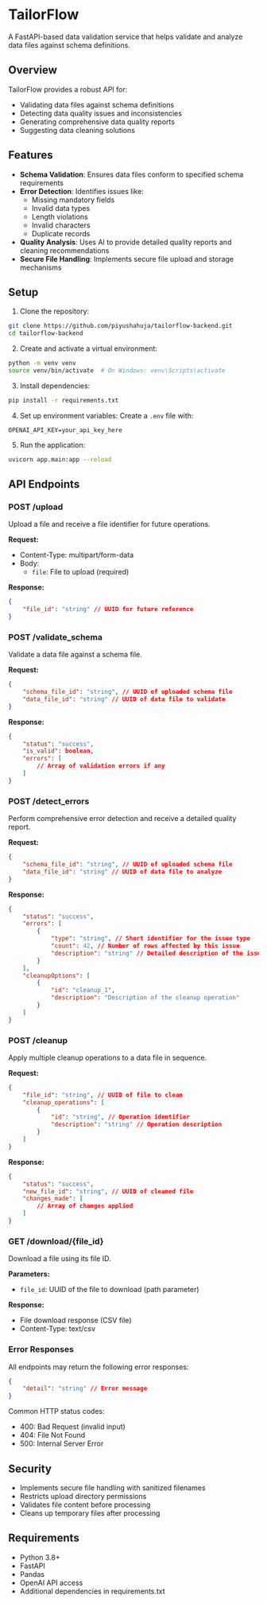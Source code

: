 # TailorFlow

A FastAPI-based data validation service that helps validate and analyze data files against schema definitions.

## Overview

TailorFlow provides a robust API for:

- Validating data files against schema definitions
- Detecting data quality issues and inconsistencies
- Generating comprehensive data quality reports
- Suggesting data cleaning solutions

## Features

- **Schema Validation**: Ensures data files conform to specified schema requirements
- **Error Detection**: Identifies issues like:
  - Missing mandatory fields
  - Invalid data types
  - Length violations
  - Invalid characters
  - Duplicate records
- **Quality Analysis**: Uses AI to provide detailed quality reports and cleaning recommendations
- **Secure File Handling**: Implements secure file upload and storage mechanisms

## Setup

1. Clone the repository:

```bash
git clone https://github.com/piyushahuja/tailorflow-backend.git
cd tailorflow-backend
```

2. Create and activate a virtual environment:

```bash
python -m venv venv
source venv/bin/activate  # On Windows: venv\Scripts\activate
```

3. Install dependencies:

```bash
pip install -r requirements.txt
```

4. Set up environment variables:
   Create a `.env` file with:

```
OPENAI_API_KEY=your_api_key_here
```

5. Run the application:

```bash
uvicorn app.main:app --reload
```

## API Endpoints

### POST /upload

Upload a file and receive a file identifier for future operations.

**Request:**

- Content-Type: multipart/form-data
- Body:
  - `file`: File to upload (required)

**Response:**

```json
{
	"file_id": "string" // UUID for future reference
}
```

### POST /validate_schema

Validate a data file against a schema file.

**Request:**

```json
{
	"schema_file_id": "string", // UUID of uploaded schema file
	"data_file_id": "string" // UUID of data file to validate
}
```

**Response:**

```json
{
    "status": "success",
    "is_valid": boolean,
    "errors": [
        // Array of validation errors if any
    ]
}
```

### POST /detect_errors

Perform comprehensive error detection and receive a detailed quality report.

**Request:**

```json
{
	"schema_file_id": "string", // UUID of uploaded schema file
	"data_file_id": "string" // UUID of data file to analyze
}
```

**Response:**

```json
{
	"status": "success",
	"errors": [
		{
			"type": "string", // Short identifier for the issue type
			"count": 42, // Number of rows affected by this issue
			"description": "string" // Detailed description of the issue
		}
	],
	"cleanupOptions": [
		{
			"id": "cleanup_1",
			"description": "Description of the cleanup operation"
		}
	]
}
```

### POST /cleanup

Apply multiple cleanup operations to a data file in sequence.

**Request:**

```json
{
	"file_id": "string", // UUID of file to clean
	"cleanup_operations": [
		{
			"id": "string", // Operation identifier
			"description": "string" // Operation description
		}
	]
}
```

**Response:**

```json
{
	"status": "success",
	"new_file_id": "string", // UUID of cleaned file
	"changes_made": [
		// Array of changes applied
	]
}
```

### GET /download/{file_id}

Download a file using its file ID.

**Parameters:**

- `file_id`: UUID of the file to download (path parameter)

**Response:**

- File download response (CSV file)
- Content-Type: text/csv

### Error Responses

All endpoints may return the following error responses:

```json
{
	"detail": "string" // Error message
}
```

Common HTTP status codes:

- 400: Bad Request (invalid input)
- 404: File Not Found
- 500: Internal Server Error

## Security

- Implements secure file handling with sanitized filenames
- Restricts upload directory permissions
- Validates file content before processing
- Cleans up temporary files after processing

## Requirements

- Python 3.8+
- FastAPI
- Pandas
- OpenAI API access
- Additional dependencies in requirements.txt
